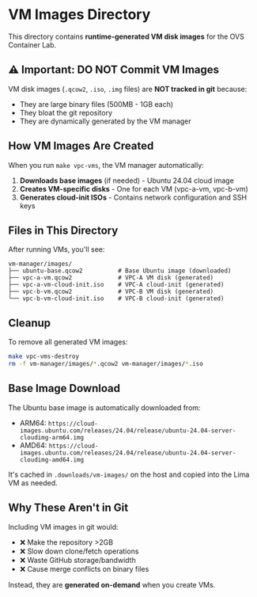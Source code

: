 # VM Images Directory

This directory contains **runtime-generated VM disk images** for the OVS Container Lab.

## ⚠️ Important: DO NOT Commit VM Images

VM disk images (`.qcow2`, `.iso`, `.img` files) are **NOT tracked in git** because:
- They are large binary files (500MB - 1GB each)
- They bloat the git repository
- They are dynamically generated by the VM manager

## How VM Images Are Created

When you run `make vpc-vms`, the VM manager automatically:

1. **Downloads base images** (if needed) - Ubuntu 24.04 cloud image
2. **Creates VM-specific disks** - One for each VM (vpc-a-vm, vpc-b-vm)
3. **Generates cloud-init ISOs** - Contains network configuration and SSH keys

## Files in This Directory

After running VMs, you'll see:

```
vm-manager/images/
├── ubuntu-base.qcow2          # Base Ubuntu image (downloaded)
├── vpc-a-vm.qcow2             # VPC-A VM disk (generated)
├── vpc-a-vm-cloud-init.iso    # VPC-A cloud-init (generated)
├── vpc-b-vm.qcow2             # VPC-B VM disk (generated)
└── vpc-b-vm-cloud-init.iso    # VPC-B cloud-init (generated)
```

## Cleanup

To remove all generated VM images:

```bash
make vpc-vms-destroy
rm -f vm-manager/images/*.qcow2 vm-manager/images/*.iso
```

## Base Image Download

The Ubuntu base image is automatically downloaded from:
- ARM64: `https://cloud-images.ubuntu.com/releases/24.04/release/ubuntu-24.04-server-cloudimg-arm64.img`
- AMD64: `https://cloud-images.ubuntu.com/releases/24.04/release/ubuntu-24.04-server-cloudimg-amd64.img`

It's cached in `.downloads/vm-images/` on the host and copied into the Lima VM as needed.

## Why These Aren't in Git

Including VM images in git would:
- ❌ Make the repository >2GB
- ❌ Slow down clone/fetch operations
- ❌ Waste GitHub storage/bandwidth
- ❌ Cause merge conflicts on binary files

Instead, they are **generated on-demand** when you create VMs.